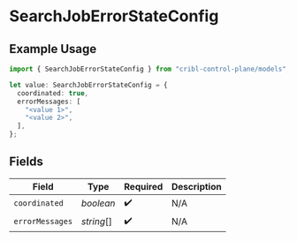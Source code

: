 # SearchJobErrorStateConfig

## Example Usage

```typescript
import { SearchJobErrorStateConfig } from "cribl-control-plane/models";

let value: SearchJobErrorStateConfig = {
  coordinated: true,
  errorMessages: [
    "<value 1>",
    "<value 2>",
  ],
};
```

## Fields

| Field              | Type               | Required           | Description        |
| ------------------ | ------------------ | ------------------ | ------------------ |
| `coordinated`      | *boolean*          | :heavy_check_mark: | N/A                |
| `errorMessages`    | *string*[]         | :heavy_check_mark: | N/A                |